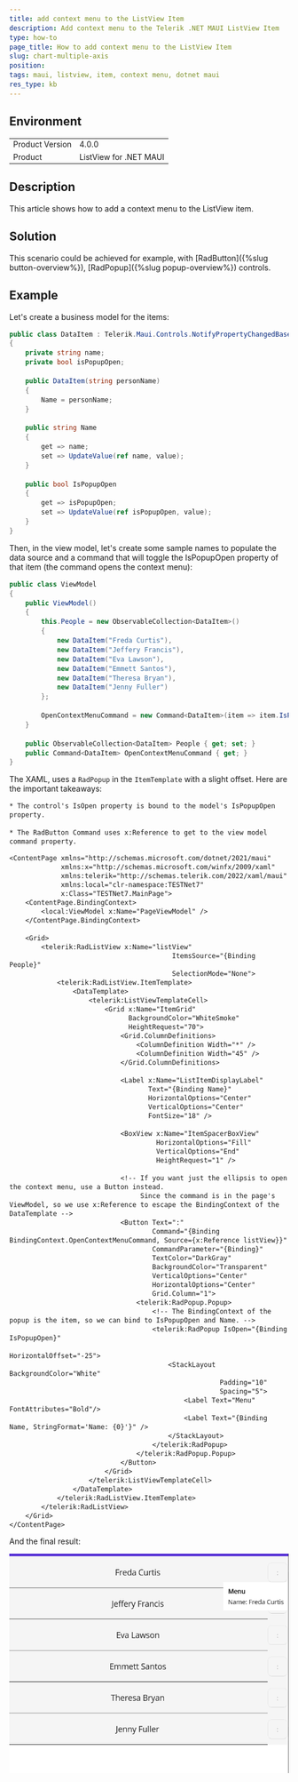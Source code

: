 ```yaml
---
title: add context menu to the ListView Item
description: Add context menu to the Telerik .NET MAUI ListView Item
type: how-to
page_title: How to add context menu to the ListView Item
slug: chart-multiple-axis
position: 
tags: maui, listview, item, context menu, dotnet maui
res_type: kb
---
```


## Environment

<table>
	<tbody>
		<tr>
			<td>Product Version</td>
			<td>4.0.0</td>
		</tr>
		<tr>
			<td>Product</td>
			<td>ListView for .NET MAUI</td>
		</tr>
	</tbody>
</table>

## Description

This article shows how to add a context menu to the ListView item.

## Solution

This scenario could be achieved for example, with [RadButton]({%slug button-overview%}), [RadPopup]({%slug popup-overview%}) controls.

## Example

Let's create a business model for the items:

```C#
public class DataItem : Telerik.Maui.Controls.NotifyPropertyChangedBase
{
    private string name;
    private bool isPopupOpen;

    public DataItem(string personName)
    {
        Name = personName;
    }

    public string Name
    {
        get => name;
        set => UpdateValue(ref name, value);
    }

    public bool IsPopupOpen
    {
        get => isPopupOpen;
        set => UpdateValue(ref isPopupOpen, value);
    }
}
```

Then, in the view model, let's create some sample names to populate the data source and a command that will toggle the IsPopupOpen property of that item (the command opens the context menu):

```C#
public class ViewModel
{
    public ViewModel()
    {
        this.People = new ObservableCollection<DataItem>()
        {
            new DataItem("Freda Curtis"),
            new DataItem("Jeffery Francis"),
            new DataItem("Eva Lawson"),
            new DataItem("Emmett Santos"),
            new DataItem("Theresa Bryan"),
            new DataItem("Jenny Fuller")
        };

        OpenContextMenuCommand = new Command<DataItem>(item => item.IsPopupOpen = !item.IsPopupOpen);
    }

    public ObservableCollection<DataItem> People { get; set; }
    public Command<DataItem> OpenContextMenuCommand { get; }
}
```

The XAML, uses a `RadPopup` in the `ItemTemplate` with a slight offset. Here are the important takeaways:

    * The control's IsOpen property is bound to the model's IsPopupOpen property.

    * The RadButton Command uses x:Reference to get to the view model command property.

```XAML
<ContentPage xmlns="http://schemas.microsoft.com/dotnet/2021/maui"
             xmlns:x="http://schemas.microsoft.com/winfx/2009/xaml"
             xmlns:telerik="http://schemas.telerik.com/2022/xaml/maui"
             xmlns:local="clr-namespace:TESTNet7"
             x:Class="TESTNet7.MainPage">
    <ContentPage.BindingContext>
        <local:ViewModel x:Name="PageViewModel" />
    </ContentPage.BindingContext>

    <Grid>
        <telerik:RadListView x:Name="listView"
                                         ItemsSource="{Binding People}"
                                         SelectionMode="None">
            <telerik:RadListView.ItemTemplate>
                <DataTemplate>
                    <telerik:ListViewTemplateCell>
                        <Grid x:Name="ItemGrid"
                              BackgroundColor="WhiteSmoke"
                              HeightRequest="70">
                            <Grid.ColumnDefinitions>
                                <ColumnDefinition Width="*" />
                                <ColumnDefinition Width="45" />
                            </Grid.ColumnDefinitions>

                            <Label x:Name="ListItemDisplayLabel"
                                   Text="{Binding Name}"
                                   HorizontalOptions="Center"
                                   VerticalOptions="Center"
                                   FontSize="18" />

                            <BoxView x:Name="ItemSpacerBoxView"
                                     HorizontalOptions="Fill"
                                     VerticalOptions="End"
                                     HeightRequest="1" />

                            <!-- If you want just the ellipsis to open the context menu, use a Button instead. 
                                 Since the command is in the page's ViewModel, so we use x:Reference to escape the BindingContext of the DataTemplate -->
                            <Button Text=":"
                                    Command="{Binding BindingContext.OpenContextMenuCommand, Source={x:Reference listView}}"
                                    CommandParameter="{Binding}"
                                    TextColor="DarkGray"
                                    BackgroundColor="Transparent"
                                    VerticalOptions="Center"
                                    HorizontalOptions="Center"
                                    Grid.Column="1">
                                <telerik:RadPopup.Popup>
                                    <!-- The BindingContext of the popup is the item, so we can bind to IsPopupOpen and Name. -->
                                    <telerik:RadPopup IsOpen="{Binding IsPopupOpen}"
                                                                HorizontalOffset="-25">
                                        <StackLayout BackgroundColor="White"
                                                     Padding="10"
                                                     Spacing="5">
                                            <Label Text="Menu" FontAttributes="Bold"/>
                                            <Label Text="{Binding Name, StringFormat='Name: {0}'}" />
                                        </StackLayout>
                                    </telerik:RadPopup>
                                </telerik:RadPopup.Popup>
                            </Button>
                        </Grid>
                    </telerik:ListViewTemplateCell>
                </DataTemplate>
            </telerik:RadListView.ItemTemplate>
        </telerik:RadListView>
    </Grid>
</ContentPage>
```

And the final result:

![.NET MAUI ListView context menu](images/listview-context-menu.png)
